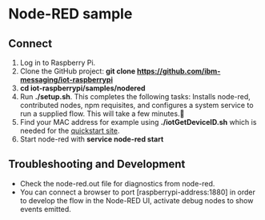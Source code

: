 Node-RED sample
===============

Connect
-------

1. Log in to Raspberry Pi. 
2. Clone the GitHub project: __git clone https://github.com/ibm-messaging/iot-raspberrypi__
3. __cd iot-raspberrypi/samples/nodered__
4. Run __./setup.sh__. This completes the following tasks:
   Installs node-red, contributed nodes, npm requisites, and configures a system service to run a supplied flow.
   This will take a few minutes.
5. Find your MAC address for example using __./iotGetDeviceID.sh__ which is needed for the [quickstart site](http://quickstart.internetofthings.ibmcloud.com).
6. Start node-red with __service node-red start__


Troubleshooting and Development
---------------------------
+ Check the node-red.out file for diagnostics from node-red.
+ You can connect a browser to port [raspberrypi-address:1880] in order to develop the flow in the Node-RED UI, activate debug nodes to show events emitted.

